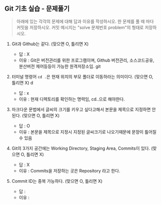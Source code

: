 ## Git 기초 실습 - 문제풀기

> 아래에 있는 각각의 문제에 대해 답과 이유를 작성하시오.
> 한 문제를 풀 때 마다 커밋을 저장하시오. 커밋 메시지는 "solve 문제번호 problem"의 형태로 저장하시오.



1. Git과 Github는 같다. (맞으면 O, 틀리면 X)

   - 답 : X
   - 이유 : Git은 버전관리를 위한 프로그램이며, Github 버전관리, 소스코드공유, 분산버전 제어등등이 가능한 원격저장소임.
git
   

2. 터미널 명령어 `cd .`은 현재 위치의 부모 폴더로 이동하라는 의미이다. (맞으면 O, 틀리면 X)
d
   - 답 : x
   - 이유 : 현재 디렉토리를 확인하는 명력임, cd..으로 해야한다.



3. 마크다운 문법에서 글씨의 크기를 키우고 싶다고해서 본문을 제목으로 지정하면 안된다. (맞으면 O, 틀리면 X)
   - 답 : O
   - 이유 : 본문을 제목으로 지정시 지정된 글씨크기로 나오기때문에 문장이 틀어질수 있음



4. Git의 3가지 공간에는 Working Directory, Staging Area, Commits이 있다. (맞으면 O, 틀리면 X)
   - 답 : X
   - 이유 : Commits을 저장하는 곳은 Repository 라고 한다.



5. Commit ID는 중복 가능하다. (맞으면 O, 틀리면 X)
   - 답 :
   - 이유 :
